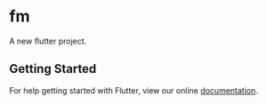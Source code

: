 # fm

A new flutter project.

## Getting Started

For help getting started with Flutter, view our online
[documentation](http://flutter.io/).
